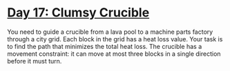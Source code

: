 # [Day 17: Clumsy Crucible](https://adventofcode.com/2023/day/17)

You need to guide a crucible from a lava pool to a machine parts factory through a city grid.
Each block in the grid has a heat loss value.
Your task is to find the path that minimizes the total heat loss.
The crucible has a movement constraint: it can move at most three blocks in a single direction before it must turn.
